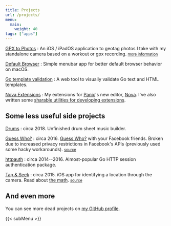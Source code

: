 ```yaml
---
title: Projects
url: /projects/
menu: 
  main:
    weight: 40
tags: ["apps"]
---
```


[GPX to Photos](https://apps.apple.com/us/app/gpx-to-photos/id1403201208)
: An iOS / iPadOS application to geotag photos I take with my standalone camera based on a workout or gpx recording. <small>[more information](/gpx-to-photos)</small>

[Default Browser](https://defaultbrowser.app/)
: Simple menubar app for better default browser behavior on macOS.

[Go template validation](https://camlittle.com/go-template-validation)
: A web tool to visually validate Go text and HTML templates.

[Nova Extensions](https://extensions.panic.com/extensions/apexskier/)
: My extensions for [Panic](https://panic.com/)'s new editor, [Nova](https://nova.app/). I've also written some [sharable utilities for developing extensions](https://github.com/apexskier/nova-extension-utils).

## Some less useful side projects

[Drums](http://drums.camlittle.com)
: circa 2018. Unfinished drum sheet music builder.

[Guess Who‽](https://guesswho.website)
: circa 2016. [Guess Who?](https://en.wikipedia.org/wiki/Guess_Who%3F) with your Facebook friends. Broken due to increased privacy restrictions in Facebook's APIs (previously used some hacky workarounds). <small>[source](https://github.com/apexskier/guesswho)</small>

[httpauth](https://github.com/apexskier/httpauth)
: circa 2014--2016. Almost-popular Go HTTP session authentication package.

[Tap & Seek](https://itunes.apple.com/us/app/see-there-reverse-waypoint/id964698587?mt=8)
: circa 2015. iOS app for identifying a location through the camera. Read about [the math](https://github.com/apexskier/SeeThere). <small>[source](https://github.com/apexskier/SeeThere)</small>

## And even more

You can see more dead projects on [my GitHub profile](https://github.com/apexskier?tab=repositories&type=source).

{{< subMenu >}}
